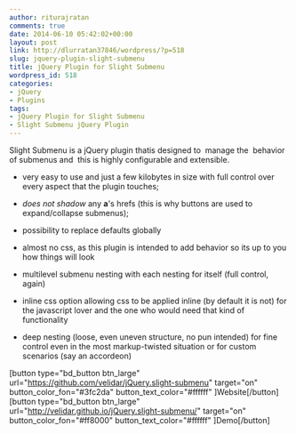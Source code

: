 ```yaml
---
author: riturajratan
comments: true
date: 2014-06-10 05:42:02+00:00
layout: post
link: http://dlurratan37846/wordpress/?p=518
slug: jquery-plugin-slight-submenu
title: jQuery Plugin for Slight Submenu
wordpress_id: 518
categories:
- jQuery
- Plugins
tags:
- jQuery Plugin for Slight Submenu
- Slight Submenu jQuery Plugin
---
```


Slight Submenu is a jQuery plugin thatis designed to  manage the  behavior of submenus and  this is highly configurable and extensible.



	
  * very easy to use and just a few kilobytes in size with full control over every aspect that the plugin touches;

	
  * _does not shadow_ any **a**'s hrefs (this is why buttons are used to expand/collapse submenus);

	
  * possibility to replace defaults globally

	
  * almost no css, as this plugin is intended to add behavior so its up to you how things will look

	
  * multilevel submenu nesting with each nesting for itself (full control, again)

	
  * inline css option allowing css to be applied inline (by default it is not) for the javascript lover and the one who would need that kind of functionality

	
  * deep nesting (loose, even uneven structure, no pun intended) for fine control even in the most markup-twisted situation or for custom scenarios (say an accordeon)


[button type="bd_button btn_large" url="https://github.com/velidar/jQuery.slight-submenu" target="on" button_color_fon="#3fc2da" button_text_color="#ffffff" ]Website[/button]  [button type="bd_button btn_large" url="http://velidar.github.io/jQuery.slight-submenu/" target="on" button_color_fon="#ff8000" button_text_color="#ffffff" ]Demo[/button]
